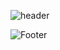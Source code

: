 ![header](https://capsule-render.vercel.app/api?type=waving&color=0066cc&height=200&section=header&text=InQ-InQ-InQ-InQ-InQ&fontSize=50&fontColor=FFD700)

![Footer](https://capsule-render.vercel.app/api?type=waving&color=0066cc&height=200&section=footer)

